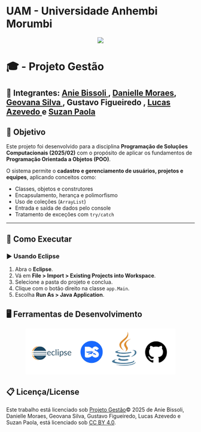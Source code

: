 # UAM - Universidade Anhembi Morumbi

<p align="center">
<a href= "https://portal.anhembi.br/modalidades/ead/"><img src="https://estaticos.animaeducacao.com.br/medias/20250716151219/Avatar-Mentes-Abertas.webp" "UAM - Universidade Anhembi Morumbi" border="0"></a>
</p>

# 🎓 - Projeto Gestão

## 👥 Integrantes: <a href="https://www.linkedin.com/in/anie-bissoli/"> Anie Bissoli </a>, <a href="https://www.linkedin.com/in/danielle-de-lima-moraes-625688283/">Danielle Moraes</a>, <a href="https://www.linkedin.com/in/geovana-silva-445431250/">Geovana Silva </a>, <a>Gustavo Figueiredo </a>, <a href="https://www.linkedin.com/in/lucas-azevedo-0a3092347/?utm_source=share&utm_campaign=share_via&utm_content=profile&utm_medium=ios_app">Lucas Azevedo </a> e <a href="https://www.linkedin.com/in/suzan-paola-moraes-8701571b4/">Suzan Paola</a>

## 🎯 Objetivo  
Este projeto foi desenvolvido para a disciplina **Programação de Soluções Computacionais (2025/02)** com o propósito de aplicar os fundamentos de **Programação Orientada a Objetos (POO)**.  

O sistema permite o **cadastro e gerenciamento de usuários, projetos e equipes**, aplicando conceitos como:  
- Classes, objetos e construtores  
- Encapsulamento, herança e polimorfismo  
- Uso de coleções (`ArrayList`)  
- Entrada e saída de dados pelo console  
- Tratamento de exceções com `try/catch`  

---

## 🚀 Como Executar  

### ▶️ Usando Eclipse  
1. Abra o **Eclipse**.  
2. Vá em **File > Import > Existing Projects into Workspace**.  
3. Selecione a pasta do projeto e conclua.  
4. Clique com o botão direito na classe `app.Main`.  
5. Escolha **Run As > Java Application**.

## 🖥️ Ferramentas de Desenvolvimento
<p align="center">
  <img src="https://github.com/daniellezyzz/Projeto-Gest-o/blob/main/Imagens/Ferramentas%20Utilizadas.png" alt="Ferramentas" width="400"/>
</p>

## 📋 Licença/License
Este trabalho está licenciado sob [Projeto Gestão](https://github.com/daniellezyzz/Projeto-Gest-o)© 2025 de Anie Bissoli, Danielle Moraes, Geovana Silva, Gustavo Figueiredo, Lucas Azevedo e Suzan Paola, está licenciado sob [CC BY 4.0](https://creativecommons.org/licenses/by/4.0/?ref=chooser-v1).
